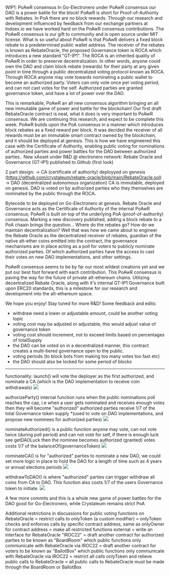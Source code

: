 WIP1: PoAwR consensus
In Go-Electronero under PoAwR consensus our DAO is a power battle for the block! 
PoAwR is short for Proof-of-Authority with Rebates. 
In PoA there are no block rewards. Through our research and development influenced by feedback from our exchange partners at Indoex.io we have worked hard on the PoAwR consensus contributions. The PoAwR consensus is our gift to community and is open source under MIT license. What is so useful about PoAwR is that PoAwR delivers a fixed block rebate to a predetermined public wallet address. The receiver of the rebates is known as RebateOracle, the proposed Governance token is ROCA which introduces a new standard "GT-IP1". The ROCA is an inherited quality of PoAwR in order to preserve decentralization. In other words, anyone could own the DAO and claim block rebate (rewards) for their party at any given point in time through a public decentralized voting protocol known as ROCA. Through ROCA anyone may vote towards nominating a public wallet to become an authorized party. Voters can only vote once per voting period, and can not cast votes for the self. Authorized parties are granted governance token, and have a lot of power over the DAO. 

This is remarkable, PoAwR an all new consensus algorithm bringing an all new immutable game of power and battle for the blockchain! Our first draft RebateOracle contract is neat, what it does is very important to PoAwR consensus. We are continuing this research, and expect to be complete this week. PoAwR builds upon the PoA consensus in a manner which introduces block rebates as a fixed reward per block. It was decided the receiver of all rewards must be an immutable smart contract owned by the blockchain, and it should be deployed at genesis. This is how we have engineered this case with the Certificate of Authority, enabling public voting for nominations of authorized parties and power battles  for the DAO between authorized parties..
New xAsset under R&D @ electronero network: Rebate Oracle and Governance (GT-IP1) published to Github (first look)

 2 part design: 
 -> CA (certificate of authority) deployyed on genesis (https://github.com/crystaleum/rebate-oracle/blob/main/RebateOracle.sol)
 -> DAO (decentralized autonomous organization)
 CA is immutable, deployed on genesis.
 DAO is voted on by authorized parties who they themselves are nominated by the public through the ROCA.

Bytecode to be deployed on Go-Electronero at genesis. 
Rebate Oracle and Governance acts as the Certificate of Authority of the internal PoAwR consensus; 
PoAwR is built on top of the underlying PoA (proof-of-authority) consensus. 
Marking a new discovery published, adding a block rebate to a PoA chaain brings the question... 
Where do the rebates go? How do we maintain decentralization?
Well that was how we came about to engineer the Rebate Oracle as the decentralized receiver of rebates, guardian of the native alt-ether coins emitted into the contract, the governance mechanisms are in place acting as a poll for voters to publicly nominate authorized parties. 
Of which authorized parties have the access to cast their votes on new DAO implementations, and other settings. 

PoAwR consensus seems to be by far our most wildest creations yet and we put our best foot forward with each contribution. This PoAwR consensus is paving the way for the future of private alt-ethereum chains. Utilizing decentralized Rebate Oracle, along with it's internal GT-IP1 Governance built upon ERC20 standards, this is a milestone for our research and development into the alt-ethereum space. 

We hope you enjoy! Stay tuned for more R&D!
Some feedback and edits:
- withdraw need a lower or adjustable amount, could be another voting topic
- voting cost may be adjusted or adjustable, this would adjust value of governance token
- voting cost should increment, not to exceed limits based on percentages of totalSupply 
- the DAO can be voted on in a decentralized manner, this contract creates a multi-tiered governance open to the public. 
- voting periods (to block bots from making too many votes too fast etc)
- the DAO should also be locked for some period of blocks

____
functionality: 
launch() will vote the deployer as the first authorized, and nominate a CA (which is the DAO implementation to receive coin withdrawals)
<img src="https://i.ibb.co/4106NJT/photo-2022-07-12-11-51-51.jpg" />

authorizeParty() internal function runs when the public nominations poll reaches the cap, i.e when a user gets nominated and receives enough votes then they will become "authorized"
authorized parties receive 1/7 of the total Governance token supply *(used to vote on DAO implementations, and propose new nominees for authorized parties)
<img src="https://i.ibb.co/PG9Y2Bk/photo-2022-07-12-11-56-59.jpg" />

nominateAuthorized() is a public function anyone may vote, can not vote twice (during poll period) and can not vote for self, if there is enough luck see getDAOLuck then the nominee becomes authorized (granted)
votes costs 1/7 of the balanceOf(governanceToken)
<img src="https://i.ibb.co/XkhtQGP/photo-2022-07-12-11-58-05.jpg" />

nominateCA() is for "authorized" parties to nominate a new DAO, we could set more logic in place to hold the DAO for a length of time such as 4 years or annual elections periods
<img src="https://i.ibb.co/nw7tfTg/photo-2022-07-12-11-53-16.jpg" />

withdrawToDAO() is where "authorized" parties can trigger withdraw all coins from CA to DAO. This function also costs 1/7 of the users Governance token to initiate.
<img src="https://i.ibb.co/WcfcjT4/photo-2022-07-12-11-53-18.jpg" />

A few more commits and this is a whole new game of power battles for the DAO good for Go-Electronero, while Crystaleum remains strict PoA

Additional restrictions in discussions for public voting functions on RebateOracle
= restrict calls to onlyToken (a custom modifier)
= onlyToken checks and enforces calls by specific contract address, same as onlyOwner for contract address
= make all restricted functions external
= write an interface for RebateOracle "IROC22"
= draft another contract for authorized parties to be known as "BoardRoom" which public functions only communicate with RebateOracle via IROC22
= draft another contract for voters to be known as "BallotBox" which public functions only communicate with RebateOracle via IROC22
= restrict all calls onlyToken and relieve public calls to RebateOracle
= all public calls to RebateOracle must be made through the BoardRoom or BallotBox
